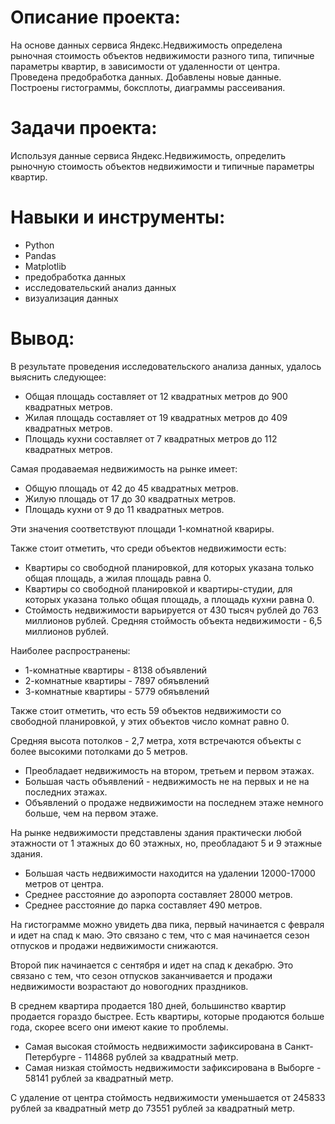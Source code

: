 # Описание проекта: #
На основе данных сервиса Яндекс.Недвижимость определена рыночная стоимость объектов недвижимости разного типа, типичные параметры квартир, в зависимости от удаленности от центра. Проведена предобработка данных. Добавлены новые данные. Построены гистограммы, боксплоты, диаграммы рассеивания.

# Задачи проекта: #
Используя данные сервиса Яндекс.Недвижимость, определить рыночную стоимость объектов недвижимости и типичные параметры квартир.

# Навыки и инструменты: #
* Python
* Pandas
* Matplotlib
* предобработка данных
* исследовательский анализ данных
* визуализация данных

# Вывод: #
В результате проведения исследовательского анализа данных, удалось выяснить следующее:
* Общая площадь составляет от 12 квадратных метров до 900 квадратных метров.
* Жилая площадь составляет от 19 квадратных метров до 409 квадратных метров.
* Площадь кухни составляет от 7 квадратных метров до 112 квадратных метров.
  
Самая продаваемая недвижимость на рынке имеет:
* Общую площадь от 42 до 45 квадратных метров.
* Жилую площадь от 17 до 30 квадратных метров.
* Площадь кухни от 9 до 11 квадратных метров.
  
Эти значения соответствуют площади 1-комнатной квариры.

Также стоит отметить, что среди объектов недвижимости есть:
* Квартиры со свободной планировкой, для которых указана только общая площадь, а жилая площадь равна 0.
* Квартиры со свободной планировкой и квартиры-студии, для которых указана только общая площадь, а площадь кухни равна 0.
* Стоймость недвижимости варьируется от 430 тысяч рублей до 763 миллионов рублей. Средняя стоймость объекта недвижимости - 6,5 миллионов рублей.

Наиболее распространены:
* 1-комнатные квартиры - 8138 объявлений
* 2-комнатные квартиры - 7897 обяъвлений
* 3-комнатные квартиры - 5779 обяъвлений

Также стоит отметить, что есть 59 объектов недвижимости со свободной планировкой, у этих объектов число комнат равно 0.

Средняя высота потолков - 2,7 метра, хотя встречаются объекты с более высокими потолками до 5 метров.

* Преобладает недвижимость на втором, третьем и первом этажах.
* Большая часть объявлений - недвижимость не на первых и не на последних этажах.
* Объявлений о продаже недвижимости на последнем этаже немного больше, чем на первом этаже.

На рынке недвижимости представлены здания практически любой этажности от 1 этажных до 60 этажных, но, преобладают 5 и 9 этажные здания.

* Большая часть недвижимости находится на удалении 12000-17000 метров от центра.
* Среднее расстояние до аэропорта составляет 28000 метров.
* Среднее расстояние до парка составляет 490 метров.

На гистограмме можно увидеть два пика, первый начинается с февраля и идет на спад к маю. Это связано с тем, что с мая начинается сезон отпусков и продажи недвижимости снижаются.

Второй пик начинается с сентября и идет на спад к декабрю. Это связано с тем, что сезон отпусков заканчивается и продажи недвижимости возрастают до новогодних праздников.

В среднем квартира продается 180 дней, большинство квартир продается гораздо быстрее. Есть квартиры, которые продаются больше года, скорее всего они имеют какие то проблемы.

* Самая высокая стоймость недвижимости зафиксирована в Санкт-Петербурге - 114868 рублей за квадратный метр.
* Самая низкая стоймость недвижимости зафиксирована в Выборге - 58141 рублей за квадратный метр.

С удаление от центра стоймость недвижимости уменьшается от 245833 рублей за квадратный метр до 73551 рублей за квадратный метр.
